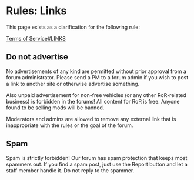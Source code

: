 Rules: Links
============


This page exists as a clarification for the following rule:

[Terms of Service#LINKS](/rules/terms-of-service/#links)

## Do not advertise

No advertisements of any kind are permitted without prior approval from a forum administrator. Please send a PM to a forum admin if you wish to post a link to another site or otherwise advertise something.

Also unpaid advertisement for non-free vehicles (or any other RoR-related business) is forbidden in the forums! All content for RoR is free. Anyone found to be selling mods will be banned.

Moderators and admins are allowed to remove any external link that is inappropriate with the rules or the goal of the forum.

## Spam 

Spam is strictly forbidden! Our forum has spam protection that keeps most spammers out. If you find a spam post, just use the Report button and let a staff member handle it. Do not reply to the spammer.